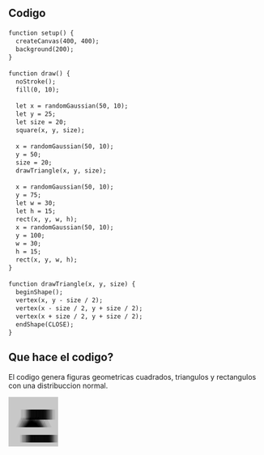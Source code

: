 ## Codigo

```
function setup() {
  createCanvas(400, 400);
  background(200);
}

function draw() {
  noStroke();
  fill(0, 10);

  let x = randomGaussian(50, 10);
  let y = 25;
  let size = 20;
  square(x, y, size);

  x = randomGaussian(50, 10);
  y = 50;
  size = 20;
  drawTriangle(x, y, size);

  x = randomGaussian(50, 10);
  y = 75;
  let w = 30;
  let h = 15;
  rect(x, y, w, h);
  x = randomGaussian(50, 10);
  y = 100;
  w = 30;
  h = 15;
  rect(x, y, w, h);
}

function drawTriangle(x, y, size) {
  beginShape();
  vertex(x, y - size / 2);
  vertex(x - size / 2, y + size / 2);
  vertex(x + size / 2, y + size / 2);
  endShape(CLOSE);
}
```

## Que hace el codigo?
El codigo genera figuras geometricas cuadrados, triangulos y rectangulos con una distribuccion normal.

![hola](https://github.com/jfUPB/simulacion-DonTuvoo/blob/main/src/assets/Screenshot%202025-01-26%20175255.png)
